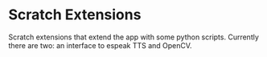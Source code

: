 # Scratch Extensions

Scratch extensions that extend the app with some python scripts.
Currently there are two: an interface to espeak TTS and OpenCV.
